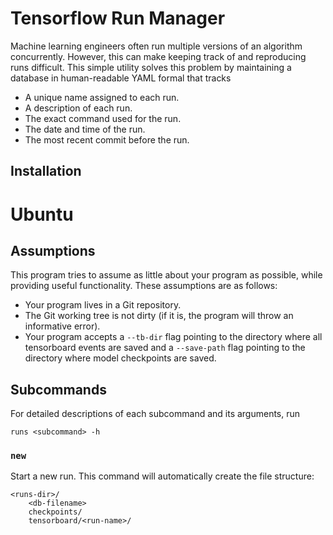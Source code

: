 # Tensorflow Run Manager

Machine learning engineers often run multiple versions of an algorithm concurrently. However, this can make keeping track of and reproducing runs difficult. This simple utility solves this problem by maintaining a database in human-readable YAML formal that tracks

 - A unique name assigned to each run.
 - A description of each run.
 - The exact command used for the run.
 - The date and time of the run.
 - The most recent commit before the run.

## Installation
# Ubuntu


## Assumptions
This program tries to assume as little about your program as possible, while providing useful functionality. These assumptions are as follows:

- Your program lives in a Git repository.
- The Git working tree is not dirty (if it is, the program will throw an informative error).
- Your program accepts a `--tb-dir` flag pointing to the directory where all tensorboard events are saved and a `--save-path` flag pointing to the directory where model checkpoints are saved.



## Subcommands
For detailed descriptions of each subcommand and its arguments, run
```
runs <subcommand> -h
```

### `new`
Start a new run. This command will automatically create the file structure:

```
<runs-dir>/
    <db-filename>
    checkpoints/
    tensorboard/<run-name>/
```




